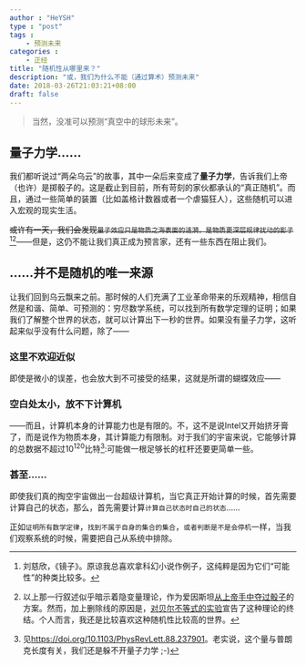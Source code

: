 ```yaml
---
author : "HeYSH"
type : "post"
tags :
    - 预测未来
categories :
    - 正经
title: "随机性从哪里来？"
description: "或，我们为什么不能（通过算术）预测未来"
date: 2018-03-26T21:03:21+08:00
draft: false
---
```


> 当然，没准可以预测“真空中的球形未来”。

## 量子力学……

我们都听说过“两朵乌云”的故事，其中一朵后来变成了**量子力学**，告诉我们上帝（也许）是掷骰子的。这是截止到目前，所有苛刻的家伙都承认的“真正随机”。而且，通过一些简单的装置（比如盖格计数器或者一个虐猫狂人），这些随机可以进入宏观的现实生活。

~~或许有一天，我们会发现`量子效应只是物质之海表面的涟漪，是物质更深层规律扰动的影子`~~[^liu][^bell]——但是，这仍不能让我们真正成为预言家，还有一些东西在阻止我们。


## ……并不是随机的唯一来源

让我们回到乌云飘来之前。那时候的人们充满了工业革命带来的乐观精神，相信自然是和谐、简单、可预测的：穷尽数学系统，可以找到所有数学定理的证明；如果我们了解整个世界的状态，就可以计算出下一秒的世界。如果没有量子力学，这听起来似乎没有什么问题，除了——

### 这里不欢迎近似

即使是微小的误差，也会放大到不可接受的结果，这就是所谓的蝴蝶效应——

### 空白处太小，放不下计算机

——而且，计算机本身的计算能力也是有限的。不，这不是说Intel又开始挤牙膏了，而是说作为物质本身，其计算能力有限制。对于我们的宇宙来说，它能够计算的总数据不超过$10^{120}$比特[^PRL]:可能做一根足够长的杠杆还要更简单一些。

### 甚至……

即使我们真的掏空宇宙做出一台超级计算机，当它真正开始计算的时候，首先需要计算自己的状态，那么，首先需要计算`计算自己状态时自己的状态`……

正如`证明所有数学定律`，`找到不属于自身的集合的集合`，`或者判断是不是会停机`一样，当我们观察系统的时候，需要把自己从系统中排除。

[^liu]:刘慈欣，《镜子》。原谅我总喜欢拿科幻小说作例子，这纯粹是因为它们“可能性”的种类比较多。
[^bell]:以上那一行叙述似乎暗示着隐变量理论，作为爱因斯坦[从上帝手中夺过骰子](https://mp.weixin.qq.com/s?__biz=MjM5NDA1Njg2MA==&mid=2651981696&idx=1&sn=f4da01857707385ad4c44c8dc9e7c942&scene=2&srcid=0428O8l58rK5JeqU4x9KHYbs&from=timeline&isappinstalled=0#%23)的方案。然而，加上删除线的原因是，[对贝尔不等式的实验](https://zhuanlan.zhihu.com/p/20202069)宣告了这种理论的终结。个人而言，我还是比较喜欢这种随机性比较高的世界。
[^PRL]:见<https://doi.org/10.1103/PhysRevLett.88.237901>。老实说，这个量与普朗克长度有关，我们还是躲不开量子力学 ;-)
